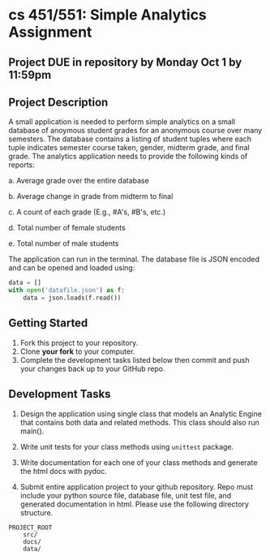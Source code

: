 # cs 451/551: Simple Analytics Assignment

## Project DUE in repository by Monday Oct 1 by 11:59pm

## Project Description
A small application is needed to perform simple analytics on a small database of anoymous student grades for an anonymous course over many semesters. The database contains a listing of student tuples where each tuple indicates semester course taken, gender, midterm grade, and final grade. The analytics application needs to provide the following kinds of reports:

a. Average grade over the entire database

b. Average change in grade from midterm to final

c. A count of each grade (E.g., #A's, #B's, etc.)

d. Total number of female students

e. Total number of male students

The application can run in the terminal. The database file is JSON encoded and can be opened and loaded using:

```python
data = []
with open('datafile.json') as f:
    data = json.loads(f.read())
```

## Getting Started

1. Fork this project to your repository.
2. Clone **your fork** to your computer.
3. Complete the development tasks listed below then commit and push your changes back up to your GitHub repo.

## Development Tasks

1. Design the application using single class that models an Analytic Engine that contains both data and related methods. This class should also run main().

2. Write unit tests for your class methods using ```unittest``` package.

3. Write documentation for each one of your class methods and generate the html docs with pydoc.

4. Submit entire application project to your github repository. Repo must include your python source file, database file, unit test file, and generated documentation in html. Please use the following directory structure.

```
PROJECT_ROOT
    src/
    docs/
    data/
```

